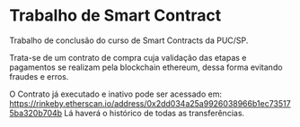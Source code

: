 # Trabalho de Smart Contract
Trabalho de conclusão do curso de Smart Contracts da PUC/SP.

Trata-se de um contrato de compra cuja validação das etapas e pagamentos se realizam pela blockchain ethereum, dessa forma
evitando fraudes e erros.

O Contrato já executado e inativo pode ser acessado em:
https://rinkeby.etherscan.io/address/0x2dd034a25a9926038966b1ec735175ba320b704b
Lá haverá o histórico de todas as transferências.
